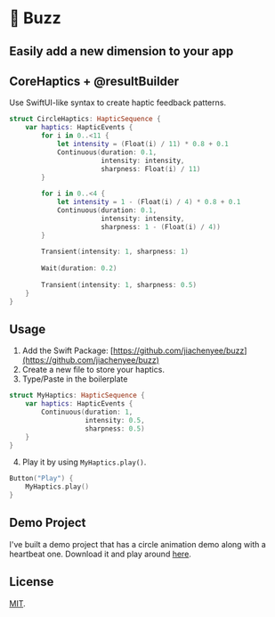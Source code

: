 # 🐝 Buzz
## Easily add a new dimension to your app

## CoreHaptics + @resultBuilder
Use SwiftUI-like syntax to create haptic feedback patterns.
```swift
struct CircleHaptics: HapticSequence {
    var haptics: HapticEvents {
        for i in 0..<11 {
            let intensity = (Float(i) / 11) * 0.8 + 0.1
            Continuous(duration: 0.1,
                       intensity: intensity,
                       sharpness: Float(i) / 11)
        }
        
        for i in 0..<4 {
            let intensity = 1 - (Float(i) / 4) * 0.8 + 0.1
            Continuous(duration: 0.1,
                       intensity: intensity,
                       sharpness: 1 - (Float(i) / 4))
        }
        
        Transient(intensity: 1, sharpness: 1)
        
        Wait(duration: 0.2)
        
        Transient(intensity: 1, sharpness: 0.5)
    }
}
```

## Usage
1. Add the Swift Package: [https://github.com/jiachenyee/buzz](https://github.com/jiachenyee/buzz)
2. Create a new file to store your haptics.
3. Type/Paste in the boilerplate
```swift
struct MyHaptics: HapticSequence {
    var haptics: HapticEvents {
        Continuous(duration: 1,
                   intensity: 0.5,
                   sharpness: 0.5)
    }
}
```
4. Play it by using `MyHaptics.play()`.
```swift
Button("Play") {
    MyHaptics.play()
}
```

## Demo Project
I've built a demo project that has a circle animation demo along with a heartbeat one. 
Download it and play around [here](Buzz-Demo).

## License
[MIT](License).
